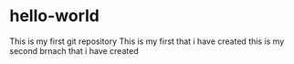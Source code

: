 # hello-world
This is my first git repository
This is my first  that i have created
this is my second brnach that i have created
